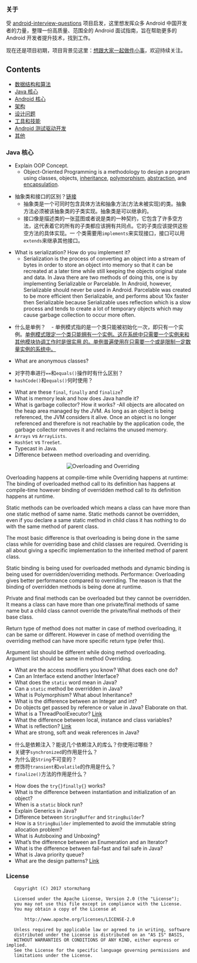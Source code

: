 ### 关于

受 [android-interview-questions](https://github.com/MindorksOpenSource/android-interview-questions) 项目启发，这里想发挥众多 Android 中国开发者的力量，整理一份高质量、范围全的 Android 面试指南，旨在帮助更多的 Android 开发者提升技术，找到工作。

现在还是项目初期，项目背景见这里：[想跟大家一起做件小事](http://mp.weixin.qq.com/s/t038R0bDDZ6dg4bwDoj2cQ)，欢迎持续关注。

## Contents
* [数据结构和算法](#data-structures-and-algorithms)
* [Java 核心](#java-核心)
* [Android 核心](#core-android)
* [架构](#architecture)
* [设计问题](#design-problem)
* [工具和技能](#tools-and-technologies)
* [Android 测试驱动开发](#android-test-driven-development)
* [其他](#others)


### Java 核心

- Explain OOP Concept.
  - Object-Oriented Programming is a methodology to design a program using classes, objects, 
    [inheritance](https://en.wikipedia.org/wiki/Inheritance_(object-oriented_programming)),
    [polymorphism](https://en.wikipedia.org/wiki/Polymorphism_(computer_science)),
    [abstraction](https://en.wikipedia.org/wiki/Abstraction_(software_engineering)), and
    [encapsulation](https://en.wikipedia.org/wiki/Encapsulation_(computer_programming)).
* 抽象类和接口的区别？[链接](https://arjun-sna.github.io/java/2017/02/02/abstractvsinterface/)
    - 抽象类是一个可同时包含具体方法和抽象方法(方法未被实现)的类。抽象方法必须被该抽象类的子类实现。抽象类是可以继承的。
    - 接口像是描述类的一张蓝图或者说是类的一种契约，它包含了许多空方法，这代表着它的所有的子类都应该拥有共同点。它的子类应该提供这些空方法的具体实现。一       个类需要用```implements```来实现接口，接口可以用```extends```来继承其他接口。
- What is serialization? How do you implement it?
  - Serialization is the process of converting an object into a stream of bytes in order to store 
    an object into memory so that it can be recreated at a later time while still keeping the 
    objects original state and data. In Java there are two methods of doing this, one is by 
    implementing Serializable or Parcelable. In Android, however, Serializable should never be used 
    in Android. Parcelable was created to be more efficient then Serializable, and performs about 
    10x faster then Serializable because Serializable uses reflection which is a slow process and 
    tends to create a lot of temporary objects which may cause garbage collection to occur more often.
* 什么是单例？
    - 单例模式指的是一个类只能被初始化一次，即只有一个实例。[单例模式限定一个类只能拥有一个实例。这在系统中只需要一个实例来和其他模块协调工作时是很实用       的。单例普遍使用在只需要一个或是限制一定数量实例的系统中。](https://en.wikipedia.org/wiki/Singleton_pattern)
- What are anonymous classes?
* 对字符串进行```==```和```equals()```操作时有什么区别？
* ```hashCode()```和```equals()```何时使用？
- What are these `final`, `finally` and `finalize`?
- What is memory leak and how does Java handle it?
- What is garbage collector? How it works?
  -All objects are allocated on the heap area managed by the JVM. 
  As long as an object is being referenced, the JVM considers it  alive. 
  Once an object is no longer referenced and therefore is not reachable by the application code,
  the garbage collector removes it and reclaims the unused memory.
- `Arrays` vs `ArrayLists`.
- `HashSet` vs `TreeSet`.
- Typecast in Java.
- Difference between method overloading and overriding.
  <p align="center">
  <img alt="Overloading and Overriding" src="https://github.com/codeshef/android-interview-questions/blob/master/assets/overloading-vs-overriding.png">
  </p>

Overloading happens at compile-time while Overriding happens at runtime: The binding of overloaded method call to its definition has happens at compile-time however binding of overridden method call to its definition happens at runtime.

Static methods can be overloaded which means a class can have more than one static method of same name. Static methods cannot be overridden, even if you declare a same static method in child class it has nothing to do with the same method of parent class.

The most basic difference is that overloading is being done in the same class while for overriding base and child classes are required. Overriding is all about giving a specific implementation to the inherited method of parent class.

Static binding is being used for overloaded methods and dynamic binding is being used for overridden/overriding methods.
Performance: Overloading gives better performance compared to overriding. The reason is that the binding of overridden methods is being done at runtime.

Private and final methods can be overloaded but they cannot be overridden. It means a class can have more than one private/final methods of same name but a child class cannot override the private/final methods of their base class.

Return type of method does not matter in case of method overloading, it can be same or different. However in case of method overriding the overriding method can have more specific return type (refer this).

Argument list should be different while doing method overloading. Argument list should be same in method Overriding.

- What are the access modifiers you know? What does each one do?
- Can an Interface extend another Interface?
- What does the `static` word mean in Java?
- Can a `static` method be overridden in Java?
- What is Polymorphism? What about Inheritance?
- What is the difference between an Integer and int?
- Do objects get passed by reference or value in Java? Elaborate on that.
- What is a ThreadPoolExecutor? [Link](https://blog.mindorks.com/threadpoolexecutor-in-android-8e9d22330ee3)
- What the difference between local, instance and class variables?
- What is reflection? [Link](http://tutorials.jenkov.com/java-reflection/index.html)
- What are strong, soft and weak references in Java?
* 什么是依赖注入？能说几个依赖注入的库么？你使用过哪些？
* 关键字```synchronized```的作用是什么？
* 为什么说```String```不可变的？
* 修饰符```transient```和```volatile```的作用是什么？
* ```finalize()```方法的作用是什么？
- How does the `try{}finally{}` works?
- What is the difference between instantiation and initialization of an object?
- When is a `static` block run?
- Explain Generics in Java?
- Difference between `StringBuffer` and `StringBuilder`?
- How is a `StringBuilder` implemented to avoid the immutable string allocation problem?
- What is Autoboxing and Unboxing?
- What’s the difference between an Enumeration and an Iterator?
- What is the difference between fail-fast and fail safe in Java?
- What is Java priority queue?
- What are the design patterns? [Link](https://github.com/iluwatar/java-design-patterns)


### License

```
   Copyright (C) 2017 stormzhang

   Licensed under the Apache License, Version 2.0 (the "License");
   you may not use this file except in compliance with the License.
   You may obtain a copy of the License at

       http://www.apache.org/licenses/LICENSE-2.0

   Unless required by applicable law or agreed to in writing, software
   distributed under the License is distributed on an "AS IS" BASIS,
   WITHOUT WARRANTIES OR CONDITIONS OF ANY KIND, either express or implied.
   See the License for the specific language governing permissions and
   limitations under the License.
```
